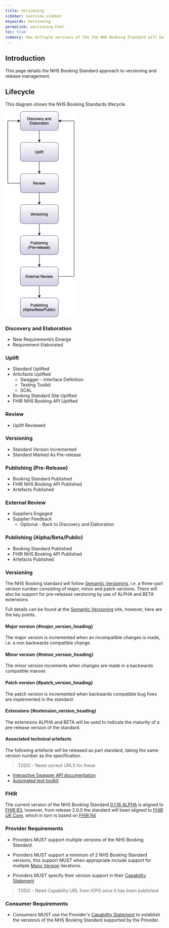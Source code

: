 ```yaml
---
title: Versioning
sidebar: overview_sidebar
keywords: Versioning
permalink: versioning.html
toc: true
summary: How multiple versions of the the NHS Booking Standard will be managed and published.
---
```


## Introduction
This page details the NHS Booking Standard approach to versioning and release management.  


## Lifecycle
This diagram shows the NHS Booking Standards lifecycle.

<img src="_pages/versioning_and_Release_management/img/NHS_ Booking_Lifecycle_Process.png">

### Discovery and Elaboration
- New Requirement/s Emerge
- Requirement Elaborated

### Uplift
- Standard Uplifted
- Articfacts Uplifted
  - Swagger - Interface Definition
  - Testing Toolkit
  - SCAL
- Booking Standard Site Uplifted
- FHIR NHS Booking API Uplifted

### Review 
- Uplift Reviewed

### Versioning 
- Standard Version Incremented
- Standard Marked As Pre-release

### Publishing (Pre-Release)
- Booking Standard Published
- FHIR NHS Booking API Published
- Artefacts Published  

### External Review
- Suppliers Engaged
- Supplier Feedback
  - Optional - Back to Discovery and Elaboration

### Publishing (Alpha/Beta/Public)
  - Booking Standard Published
  - FHIR NHS Booking API Published
  - Artefacts Published  


### Versioning

The NHS Booking standard will follow [Semantic Versioning](https://semver.org/), i.e. a three-part version number consisting of major, minor and patch versions.  There will also be support for pre-releases versioning by use of ALPHA and BETA extensions

Full details can be found at the [Semantic Versioning](https://semver.org/) site, however, here are the key points.

#### Major version {#major_version_heading}
The major version is incremented when an incompatible changes is made, i.e. a non backwards compatible change.


#### Minor version {#minor_version_heading}
The minor version increments when changes are made in a backwards compatible manner.


#### Patch version {#patch_version_heading}
The patch version is incremented when backwards compatible bug fixes are implemented in the standard.

#### Extensions {#extension_version_heading}
The extensions ALPHA and BETA will be used to indicate the maturity of a pre-release version of the standard.


#### Associated technical artefacts
The following artefacts will be released as part standard, taking the same version number as the specification.

>TODO - Need correct URLS for these

- [Interactive Swagger API documentation](https://app.swaggerhub.com/apis/Sphinx/CareConnect-Alpha/2.0.0)
- [Automated test toolkit](sims_install.html)


### FHIR
The current version of the NHS Booking Standard [0.1.16 ALPHA](release_notes.html#0116-alpha) is aligned to [FHIR R3](
http://hl7.org/fhir/STU3/index.html), however, from release 2.0.0 the standard will been aligned to [FHIR UK Core](#fhir_uk_core), which in turn is based on [FHIR R4 ](http://hl7.org/fhir/R4/)


### Provider Requirements
- Providers MUST support multiple versions of the NHS Booking Standard.  

- Providers MUST support a minimum of 2 NHS Booking Standard versions, this support MUST when appropriate include support for multiple [Major Version](#major_version_heading) iterations.

- Providers MUST specify their version support in their [Capability Statement](TBC)

>TODO - Need Capability URL from IOPS once it has been published


### Consumer Requirements
- Consumers MUST use the Provider's [Capability Statement](TBC) to establish the version/s of the NHS Booking Standard supported by the Provider.
